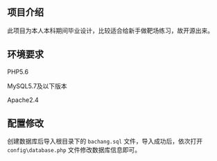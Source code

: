 ## 项目介绍

此项目为本人本科期间毕业设计，比较适合给新手做靶场练习，故开源出来。

## 环境要求

PHP5.6

MySQL5.7及以下版本

Apache2.4

## 配置修改

创建数据库后导入根目录下的 `bachang.sql` 文件，导入成功后，依次打开 `config\database.php` 文件修改数据库信息即可。